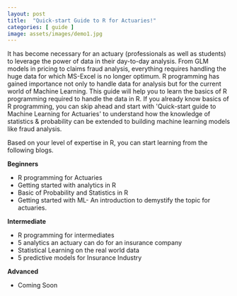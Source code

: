 ```yaml
---
layout: post
title:  "Quick-start Guide to R for Actuaries!"
categories: [ guide ]
image: assets/images/demo1.jpg
---
```

It has become necessary for an actuary (professionals as well as students) to leverage the power of data in their day-to-day analysis. From GLM models in pricing to claims fraud analysis, everything requires handling the huge data for which MS-Excel is no longer optimum. R programming has gained importance not only to handle data for analysis but for the current world of Machine Learning. This guide will help you to learn the basics of R programming required to handle the data in R. If you already know basics of R programming, you can skip ahead and start with 'Quick-start guide to Machine Learning for Actuaries' to understand how the knowledge of statistics & probability can be extended to building machine learning models like fraud analysis.

Based on your level of expertise in R, you can start learning from the following blogs.

**Beginners**
- R programming for Actuaries
- Getting started with analytics in R
- Basic of Probability and Statistics in R
- Getting started with ML- An introduction to demystify the topic for actuaries.

**Intermediate**
- R programming for intermediates
- 5 analytics an actuary can do for an insurance company
- Statistical Learning on the real world data
- 5 predictive models for Insurance Industry

**Advanced**
- Coming Soon

[jekyll-docs]: https://jekyllrb.com/docs/home
[jekyll-gh]:   https://github.com/jekyll/jekyll
[jekyll-talk]: https://talk.jekyllrb.com/
